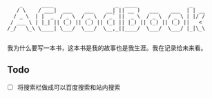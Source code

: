 ```plaintext
    _      ____                    _  ____                 _    
   / \    / ___|  ___    ___    __| || __ )   ___    ___  | | __
  / _ \  | |  _  / _ \  / _ \  / _` ||  _ \  / _ \  / _ \ | |/ /
 / ___ \ | |_| || (_) || (_) || (_| || |_) || (_) || (_) ||   < 
/_/   \_\ \____| \___/  \___/  \__,_||____/  \___/  \___/ |_|\_\
                                                                
```
我为什么要写一本书，这本书是我的故事也是我生涯。我在记录给未来看。

## Todo

- [ ] 将搜索栏做成可以百度搜索和站内搜索